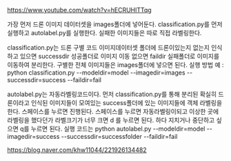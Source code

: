 https://www.youtube.com/watch?v=hECRUHlTTqg

가장 먼저 드론 이미지 데이터셋을 images폴더에 넣어둔다.
classification.py를 먼저 실행하고 autolabel.py를 실행한다.
실패한 이미지들은 따로 직접 라벨링한다.

classification.py는 
드론 구별 코드 이미지데이터셋 폴더에 드론이있는지 없는지 인식하고 
있으면 successdir 성공폴더로 이미지 이동
없으면 faildir 실패폴더로 이미지를 이동하여 분리한다.
구별한 전체 이미지들은 images폴더에 넣으면 된다.
실행 방법 예 : python classification.py --modeldir=model --imagedir=images --successdir=success --faildir=fail


autolabel.py는 
자동라벨링코드이다. 
먼저 classification.py를 통해 분리된 확실히 드론이라고 인식된 이미지들이 모여있는 success폴더에
있는 이미지들에 객체 라벨링을 한다.
스페이스를 누르면 진행된다. 스페이스를 누르면 자동라벨링이되고 이상한 곳에 라벨링을 했다던가 라벨크기가 너무 크면
d 를 누르면 된다. 하다 지치거나 중단하고 싶으면 q를 누르면 된다.
실행 코드는 python autolabel.py --modeldir=model --imagedir=success --successdir=successfolder --faildir=fail

https://blog.naver.com/khw11044/221926134482
